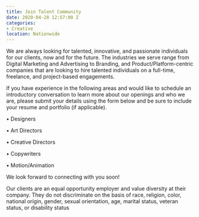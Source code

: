 ```yaml
---
title: Join Talent Community
date: 2020-04-28 12:57:00 Z
categories:
- Creative
location: Nationwide
---
```


We are always looking for talented, innovative, and passionate individuals for our clients, now and for the future. The industries we serve range from Digital Marketing and Advertising to Branding, and Product/Platform-centric companies that are looking to hire talented individuals on a full-time, freelance, and project-based engagements.  

If you have experience in the following areas and would like to schedule an introductory conversation to learn more about our openings and who we are, please submit your details using the form below and be sure to include your resume and portfolio (if applicable). 

•	Designers

•	Art Directors

•	Creative Directors

•	Copywriters

•	Motion/Animation


We look forward to connecting with you soon!


Our clients are an equal opportunity employer and value diversity at their company. They do not discriminate on the basis of race, religion, color, national origin, gender, sexual orientation, age, marital status, veteran status, or disability status
